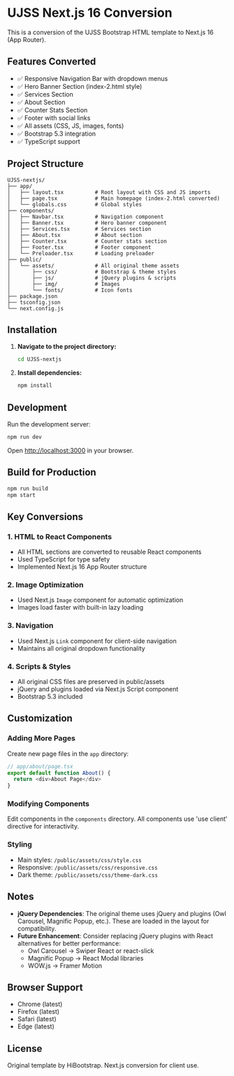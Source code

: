 # UJSS Next.js 16 Conversion

This is a conversion of the UJSS Bootstrap HTML template to Next.js 16 (App Router).

## Features Converted

- ✅ Responsive Navigation Bar with dropdown menus
- ✅ Hero Banner Section (index-2.html style)
- ✅ Services Section
- ✅ About Section
- ✅ Counter Stats Section
- ✅ Footer with social links
- ✅ All assets (CSS, JS, images, fonts)
- ✅ Bootstrap 5.3 integration
- ✅ TypeScript support

## Project Structure

```
UJSS-nextjs/
├── app/
│   ├── layout.tsx          # Root layout with CSS and JS imports
│   ├── page.tsx            # Main homepage (index-2.html converted)
│   └── globals.css         # Global styles
├── components/
│   ├── Navbar.tsx          # Navigation component
│   ├── Banner.tsx          # Hero banner component
│   ├── Services.tsx        # Services section
│   ├── About.tsx           # About section
│   ├── Counter.tsx         # Counter stats section
│   ├── Footer.tsx          # Footer component
│   └── Preloader.tsx       # Loading preloader
├── public/
│   └── assets/             # All original theme assets
│       ├── css/            # Bootstrap & theme styles
│       ├── js/             # jQuery plugins & scripts
│       ├── img/            # Images
│       └── fonts/          # Icon fonts
├── package.json
├── tsconfig.json
└── next.config.js
```

## Installation

1. **Navigate to the project directory:**
   ```bash
   cd UJSS-nextjs
   ```

2. **Install dependencies:**
   ```bash
   npm install
   ```

## Development

Run the development server:

```bash
npm run dev
```

Open [http://localhost:3000](http://localhost:3000) in your browser.

## Build for Production

```bash
npm run build
npm start
```

## Key Conversions

### 1. HTML to React Components
- All HTML sections are converted to reusable React components
- Used TypeScript for type safety
- Implemented Next.js 16 App Router structure

### 2. Image Optimization
- Used Next.js `Image` component for automatic optimization
- Images load faster with built-in lazy loading

### 3. Navigation
- Used Next.js `Link` component for client-side navigation
- Maintains all original dropdown functionality

### 4. Scripts & Styles
- All original CSS files are preserved in public/assets
- jQuery and plugins loaded via Next.js Script component
- Bootstrap 5.3 included

## Customization

### Adding More Pages
Create new page files in the `app` directory:
```typescript
// app/about/page.tsx
export default function About() {
  return <div>About Page</div>
}
```

### Modifying Components
Edit components in the `components` directory. All components use 'use client' directive for interactivity.

### Styling
- Main styles: `/public/assets/css/style.css`
- Responsive: `/public/assets/css/responsive.css`
- Dark theme: `/public/assets/css/theme-dark.css`

## Notes

- **jQuery Dependencies**: The original theme uses jQuery and plugins (Owl Carousel, Magnific Popup, etc.). These are loaded in the layout for compatibility.
- **Future Enhancement**: Consider replacing jQuery plugins with React alternatives for better performance:
  - Owl Carousel → Swiper React or react-slick
  - Magnific Popup → React Modal libraries
  - WOW.js → Framer Motion

## Browser Support

- Chrome (latest)
- Firefox (latest)
- Safari (latest)
- Edge (latest)

## License

Original template by HiBootstrap. Next.js conversion for client use.

